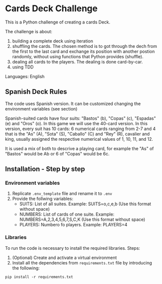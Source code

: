 # Cards Deck Challenge

This is a Python challenge of creating a cards Deck.

The challenge is about:
1. building a complete deck using iteration
2. shuffling the cards. The chosen method is to got through the dech from the first to the last card and exchange its position with another postion randomly, without using functions that Python provides (shuffle).
3. dealing all cards to the players. The dealing is done card-by-car.
4. using TDD

Languages: English

## Spanish Deck Rules

The code uses Spanish version. It can be customized changing the environment variables (see section)

Spanish-suited cards have four suits: "Bastos" (b), "Copas" (c), "Espadas" (e) and "Oros" (o). In this game we will use the 40-card version. In this version, every suit has 10 cards: 6 numerical cards ranging from 2-7 and 4 that is the "As" (A), "Sota" (S), "Caballo" (C) and "Rey" (R), cavalier and king, usually assigned the respective numerical values of 1, 10, 11, and 12.

It is used a mix of both to descrive a playing card, for example the "As" of "Bastos" would be Ab or 6 of "Copas" would be 6c.

## Installation - Step by step

### Environment variables

1. Replicate `.env_template` file and rename it to `.env`
2. Provide the follwing variables:
    - SUITS: List of all suites. Example: SUITS=o,c,e,b (Use this format without space)
    - NUMBERS: List of cards of one suite. Example: NUMBERS=A,2,3,4,5,6,7,S,C,K (Use this format without space)
    - PLAYERS: Numbero fo players. Example: PLAYERS=4

### Libraries

To run the code is necessary to install the required libraries. Steps:

1. (Optional) Create and activate a virtual environment
2. Install all the dependencies from `requirements.txt` file by introducing the following:
```
pip install -r requirements.txt
```